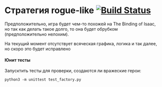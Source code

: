 # Стратегия rogue-like [![Build Status](https://travis-ci.com/terentyevalexey/TP_Project.svg?branch=master)](https://travis-ci.com/terentyevalexey/TP_Project)
Предположительно, игра будет чем-то похожей на The Binding of Isaac, 
но так как делать такое долго, то она будет обрубком (предположительно нелохим).

На текущий момент отсутствует всяческая графика, логика и так далее, но скоро
это будет исправлено

#### Юнит тесты
Запусктить тесты для проверки, создаются ли вражеские герои:
```
python3 -m unittest test_factory.py
```

